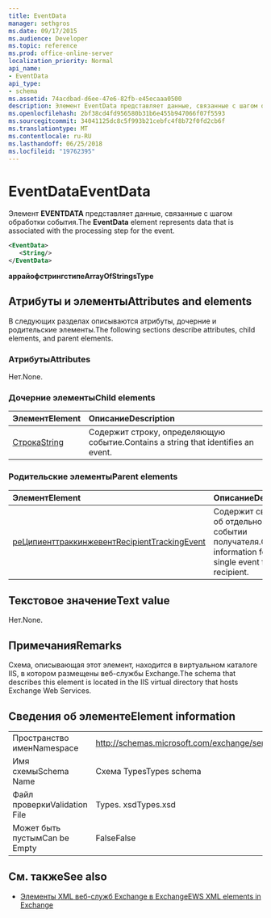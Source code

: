 ```yaml
---
title: EventData
manager: sethgros
ms.date: 09/17/2015
ms.audience: Developer
ms.topic: reference
ms.prod: office-online-server
localization_priority: Normal
api_name:
- EventData
api_type:
- schema
ms.assetid: 74acdbad-d6ee-47e6-82fb-e45ecaaa0500
description: Элемент EventData представляет данные, связанные с шагом обработки события.
ms.openlocfilehash: 2bf38cd4fd956580b31b6e455b947066f07f5593
ms.sourcegitcommit: 34041125dc8c5f993b21cebfc4f8b72f0fd2cb6f
ms.translationtype: MT
ms.contentlocale: ru-RU
ms.lasthandoff: 06/25/2018
ms.locfileid: "19762395"
---
```

# <a name="eventdata"></a><span data-ttu-id="11936-103">EventData</span><span class="sxs-lookup"><span data-stu-id="11936-103">EventData</span></span>

<span data-ttu-id="11936-104">Элемент **EVENTDATA** представляет данные, связанные с шагом обработки события.</span><span class="sxs-lookup"><span data-stu-id="11936-104">The **EventData** element represents data that is associated with the processing step for the event.</span></span> 
  
```XML
<EventData>
   <String/>
</EventData>
```

 <span data-ttu-id="11936-105">**аррайофстрингстипе**</span><span class="sxs-lookup"><span data-stu-id="11936-105">**ArrayOfStringsType**</span></span>
## <a name="attributes-and-elements"></a><span data-ttu-id="11936-106">Атрибуты и элементы</span><span class="sxs-lookup"><span data-stu-id="11936-106">Attributes and elements</span></span>

<span data-ttu-id="11936-107">В следующих разделах описываются атрибуты, дочерние и родительские элементы.</span><span class="sxs-lookup"><span data-stu-id="11936-107">The following sections describe attributes, child elements, and parent elements.</span></span>
  
### <a name="attributes"></a><span data-ttu-id="11936-108">Атрибуты</span><span class="sxs-lookup"><span data-stu-id="11936-108">Attributes</span></span>

<span data-ttu-id="11936-109">Нет.</span><span class="sxs-lookup"><span data-stu-id="11936-109">None.</span></span>
  
### <a name="child-elements"></a><span data-ttu-id="11936-110">Дочерние элементы</span><span class="sxs-lookup"><span data-stu-id="11936-110">Child elements</span></span>

|<span data-ttu-id="11936-111">**Элемент**</span><span class="sxs-lookup"><span data-stu-id="11936-111">**Element**</span></span>|<span data-ttu-id="11936-112">**Описание**</span><span class="sxs-lookup"><span data-stu-id="11936-112">**Description**</span></span>|
|:-----|:-----|
|[<span data-ttu-id="11936-113">Строка</span><span class="sxs-lookup"><span data-stu-id="11936-113">String</span></span>](string.md) <br/> |<span data-ttu-id="11936-114">Содержит строку, определяющую событие.</span><span class="sxs-lookup"><span data-stu-id="11936-114">Contains a string that identifies an event.</span></span>  <br/> |
   
### <a name="parent-elements"></a><span data-ttu-id="11936-115">Родительские элементы</span><span class="sxs-lookup"><span data-stu-id="11936-115">Parent elements</span></span>

|<span data-ttu-id="11936-116">**Элемент**</span><span class="sxs-lookup"><span data-stu-id="11936-116">**Element**</span></span>|<span data-ttu-id="11936-117">**Описание**</span><span class="sxs-lookup"><span data-stu-id="11936-117">**Description**</span></span>|
|:-----|:-----|
|[<span data-ttu-id="11936-118">реЦипиенттраккинжевент</span><span class="sxs-lookup"><span data-stu-id="11936-118">RecipientTrackingEvent</span></span>](recipienttrackingevent.md) <br/> |<span data-ttu-id="11936-119">Содержит сведения об отдельном событии получателя.</span><span class="sxs-lookup"><span data-stu-id="11936-119">Contains information for a single event for a recipient.</span></span>  <br/> |
   
## <a name="text-value"></a><span data-ttu-id="11936-120">Текстовое значение</span><span class="sxs-lookup"><span data-stu-id="11936-120">Text value</span></span>

<span data-ttu-id="11936-121">Нет.</span><span class="sxs-lookup"><span data-stu-id="11936-121">None.</span></span>
  
## <a name="remarks"></a><span data-ttu-id="11936-122">Примечания</span><span class="sxs-lookup"><span data-stu-id="11936-122">Remarks</span></span>

<span data-ttu-id="11936-123">Схема, описывающая этот элемент, находится в виртуальном каталоге IIS, в котором размещены веб-службы Exchange.</span><span class="sxs-lookup"><span data-stu-id="11936-123">The schema that describes this element is located in the IIS virtual directory that hosts Exchange Web Services.</span></span>
  
## <a name="element-information"></a><span data-ttu-id="11936-124">Сведения об элементе</span><span class="sxs-lookup"><span data-stu-id="11936-124">Element information</span></span>

|||
|:-----|:-----|
|<span data-ttu-id="11936-125">Пространство имен</span><span class="sxs-lookup"><span data-stu-id="11936-125">Namespace</span></span>  <br/> |http://schemas.microsoft.com/exchange/services/2006/types  <br/> |
|<span data-ttu-id="11936-126">Имя схемы</span><span class="sxs-lookup"><span data-stu-id="11936-126">Schema Name</span></span>  <br/> |<span data-ttu-id="11936-127">Схема Types</span><span class="sxs-lookup"><span data-stu-id="11936-127">Types schema</span></span>  <br/> |
|<span data-ttu-id="11936-128">Файл проверки</span><span class="sxs-lookup"><span data-stu-id="11936-128">Validation File</span></span>  <br/> |<span data-ttu-id="11936-129">Types. xsd</span><span class="sxs-lookup"><span data-stu-id="11936-129">Types.xsd</span></span>  <br/> |
|<span data-ttu-id="11936-130">Может быть пустым</span><span class="sxs-lookup"><span data-stu-id="11936-130">Can be Empty</span></span>  <br/> |<span data-ttu-id="11936-131">False</span><span class="sxs-lookup"><span data-stu-id="11936-131">False</span></span>  <br/> |
   
## <a name="see-also"></a><span data-ttu-id="11936-132">См. также</span><span class="sxs-lookup"><span data-stu-id="11936-132">See also</span></span>



- [<span data-ttu-id="11936-133">Элементы XML веб-служб Exchange в Exchange</span><span class="sxs-lookup"><span data-stu-id="11936-133">EWS XML elements in Exchange</span></span>](ews-xml-elements-in-exchange.md)

